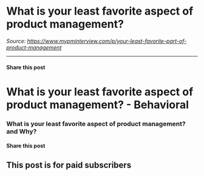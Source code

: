 # What is your least favorite aspect of product management?

*Source: https://www.mypminterview.com/p/your-least-favorite-part-of-product-management*

---

#### Share this post

# What is your least favorite aspect of product management? - Behavioral

### What is your least favorite aspect of product management? and Why?

#### Share this post

## This post is for paid subscribers


